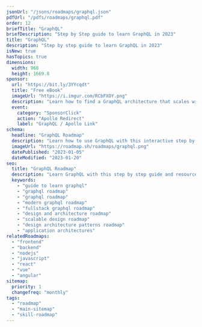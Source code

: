 ```yaml
---
jsonUrl: "/jsons/roadmaps/graphql.json"
pdfUrl: "/pdfs/roadmaps/graphql.pdf"
order: 12
briefTitle: "GraphQL"
briefDescription: "Step by Step guide to learn GraphQL in 2023"
title: "GraphQL"
description: "Step by step guide to learn GraphQL in 2023"
isNew: true
hasTopics: true
dimensions:
  width: 968
  height: 1669.8
sponsor:
  url: "https://bit.ly/3YYcqdt"
  title: "Free eBook"
  imageUrl: "https://i.imgur.com/RCbFXOY.png"
  description: "Learn how to find a GraphQL architecture that scales with this free eBook from Apollo"
  event:
    category: "SponsorClick"
    action: "Apollo Redirect"
    label: "GraphQL / Apollo Link"
schema:
  headline: "GraphQL Roadmap"
  description: "Learn how to use GraphQL with this interactive step by step guide in 2023. We also have resources and short descriptions attached to the roadmap items so you can get everything you want to learn in one place."
  imageUrl: "https://roadmap.sh/roadmaps/graphql.png"
  datePublished: "2023-01-05"
  dateModified: "2023-01-20"
seo:
  title: "GraphQL Roadmap"
  description: "Learn GraphQL with this step by step guide and resources."
  keywords:
    - "guide to learn graphql"
    - "graphql roadmap"
    - "graphql roadmap"
    - "modern graphql roadmap"
    - "fullstack graphql roadmap"
    - "design and architecture roadmap"
    - "scalable design roadmap"
    - "design architecture patterns roadmap"
    - "application architectures"
relatedRoadmaps:
  - "frontend"
  - "backend"
  - "nodejs"
  - "javascript"
  - "react"
  - "vue"
  - "angular"
sitemap:
  priority: 1
  changefreq: "monthly"
tags:
  - "roadmap"
  - "main-sitemap"
  - "skill-roadmap"
---
```


